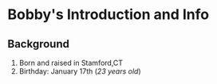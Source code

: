 # Bobby's Introduction and Info
## Background 
1. Born and raised in Stamford,CT
2. Birthday: January 17th (*23 years old*)
